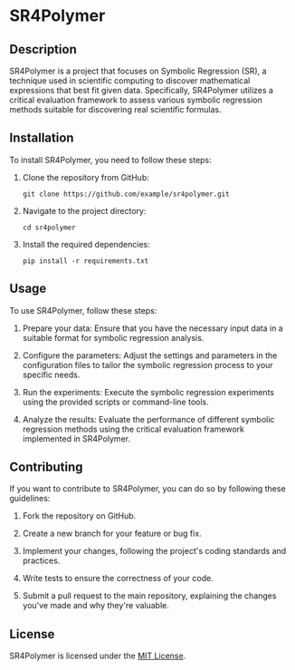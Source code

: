 # SR4Polymer

## Description
SR4Polymer is a project that focuses on Symbolic Regression (SR), a technique used in scientific computing to discover mathematical expressions that best fit given data. Specifically, SR4Polymer utilizes a critical evaluation framework to assess various symbolic regression methods suitable for discovering real scientific formulas.

## Installation
To install SR4Polymer, you need to follow these steps:

1. Clone the repository from GitHub:
   ```
   git clone https://github.com/example/sr4polymer.git
   ```

2. Navigate to the project directory:
   ```
   cd sr4polymer
   ```

3. Install the required dependencies:
   ```
   pip install -r requirements.txt
   ```

## Usage
To use SR4Polymer, follow these steps:

1. Prepare your data: Ensure that you have the necessary input data in a suitable format for symbolic regression analysis.

2. Configure the parameters: Adjust the settings and parameters in the configuration files to tailor the symbolic regression process to your specific needs.

3. Run the experiments: Execute the symbolic regression experiments using the provided scripts or command-line tools.

4. Analyze the results: Evaluate the performance of different symbolic regression methods using the critical evaluation framework implemented in SR4Polymer.

## Contributing
If you want to contribute to SR4Polymer, you can do so by following these guidelines:

1. Fork the repository on GitHub.

2. Create a new branch for your feature or bug fix.

3. Implement your changes, following the project's coding standards and practices.

4. Write tests to ensure the correctness of your code.

5. Submit a pull request to the main repository, explaining the changes you've made and why they're valuable.

## License
SR4Polymer is licensed under the [MIT License](https://opensource.org/licenses/MIT).